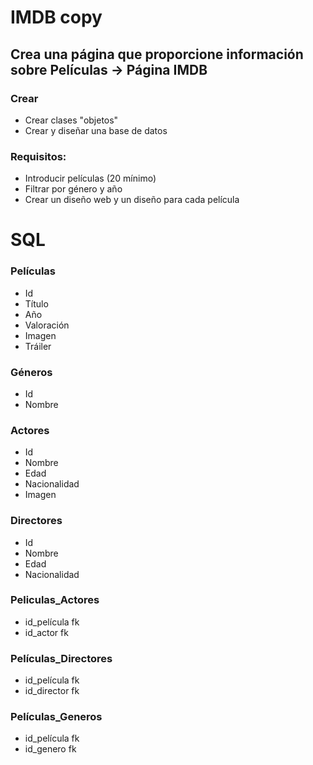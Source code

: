 # IMDB copy

## Crea una página que proporcione información sobre Películas -> Página IMDB

### Crear
- Crear clases "objetos"
- Crear y diseñar una base de datos

### Requisitos:
- Introducir películas (20 mínimo)
- Filtrar por género y año
- Crear un diseño web y un diseño para cada película


# SQL
### Películas
- Id
- Título
- Año
- Valoración
- Imagen
- Tráiler

### Géneros
- Id
- Nombre

### Actores
- Id
- Nombre
- Edad
- Nacionalidad
- Imagen

### Directores
- Id
- Nombre
- Edad
- Nacionalidad

### Peliculas_Actores
- id_película fk
- id_actor fk

### Películas_Directores
- id_película fk
- id_director fk

### Películas_Generos
- id_película fk
- id_genero fk